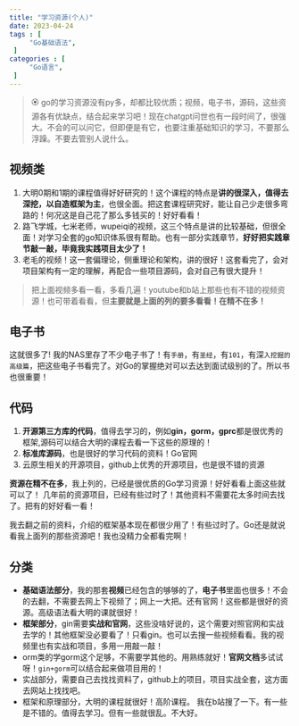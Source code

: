 ```yaml
---
title: "学习资源(个人)"
date: 2023-04-24
tags : [                                    
     "Go基础语法",
 ]
categories : [                              
     "Go语言",
 ]
---
```


>  🏵️  go的学习资源没有py多，却都比较优质；视频，电子书，源码，这些资源各有优缺点，结合起来学习吧！现在chatgpt问世也有一段时间了，很强大。不会的可以问它，但即便是有它，也要注重基础知识的学习，不要那么浮躁。不要去管别人说什么。


## 视频类

1. 大明0期和1期的课程值得好好研究的！这个课程的特点是**讲的很深入，值得去深挖，以自造框架为主**，也很全面。把这套课程研究好，能让自己少走很多弯路的！何况这是自己花了那么多钱买的！好好看看！
2. 路飞学城，七米老师，wupeiqi的视频，这三个特点是讲的比较基础，但很全面！对学习全套的go知识体系很有帮助。也有一部分实践章节，**好好把实践章节敲一敲，毕竟我实践项目太少了！**
3. 老毛的视频！这一套偏理论，侧重理论和架构，讲的很好！这套看完了，会对项目架构有一定的理解，再配合一些项目源码，会对自己有很大提升！

>把上面视频多看一看，多看几遍！youtube和b站上那些也有不错的视频资源！也可带着看看，但**主要就是上面的列的要多看看！在精不在多！**

## 电子书

这就很多了! 我的NAS里存了不少电子书了！有`手册`，有`圣经`，有`101`，有深`入挖掘的高级篇`，把这些电子书看完了。对Go的掌握绝对可以去达到面试级别的了。所以书也很重要！

## 代码

1. **开源第三方库的代码**，值得去学习的，例如**gin，gorm，gprc**都是很优秀的框架,源码可以结合大明的课程去看一下这些的原理的！
2. **标准库源码**，也是很好的学习代码的资料！Go官网
3. 云原生相关的开源项目，github上优秀的开源项目，也是很不错的资源

**资源在精不在多**，我上列的，已经是很优质的Go学习资源！好好看看上面这些就可以了！ 几年前的资源项目，已经有些过时了！其他资料不需要花太多时间去找了。把有的好好看一看！

我去翻之前的资料，介绍的框架基本现在都很少用了！有些过时了。Go还是就说看我上面列的那些资源吧！我也没精力全都看完啊！

## 分类

-   **基础语法部分**，我的那套**视频**已经包含的够够的了，**电子书**里面也很多！不会的去翻，不需要去网上下视频了；网上一大把。还有官网！这些都是很好的资源。高级语法看大明的课就很好！
-   **框架部分**，gin需要**实战和官网**，这些没啥好说的，这个需要对照官网和实战去学的！其他框架没必要看了！只看gin。也可以去搜一些视频看看。我的视频里也有实战和项目，多用一用敲一敲！
-   orm类的学gorm这个足够，不需要学其他的。用熟练就好！**官网文档**多试试呀！`gin+gorm`可以结合起来做项目用的！
-   实战部分，需要自己去找找资料了，github上的项目，项目实战全套，这方面去网站上找找吧。
-   框架和原理部分，大明的课程就很好！高阶课程。
我在b站搜了一下。有一些是不错的。值得去学习。但有一些就很乱。不大好。
